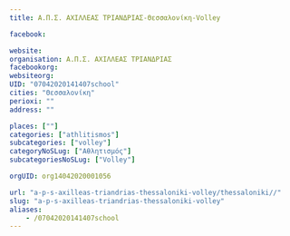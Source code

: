 ```yaml
---
title: Α.Π.Σ. ΑΧΙΛΛΕΑΣ ΤΡΙΑΝΔΡΙΑΣ-Θεσσαλονίκη-Volley

facebook:

website:
organisation: Α.Π.Σ. ΑΧΙΛΛΕΑΣ ΤΡΙΑΝΔΡΙΑΣ
facebookorg:
websiteorg:
UID: "07042020141407school"
cities: "Θεσσαλονίκη"
perioxi: ""
address: ""

places: [""]
categories: ["athlitismos"]
subcategories: ["volley"]
categoryNoSLug: ["Αθλητισμός"]
subcategoriesNoSLug: ["Volley"]

orgUID: org14042020001056

url: "a-p-s-axilleas-triandrias-thessaloniki-volley/thessaloniki//"
slug: "a-p-s-axilleas-triandrias-thessaloniki-volley"
aliases:
    - /07042020141407school
---
```






